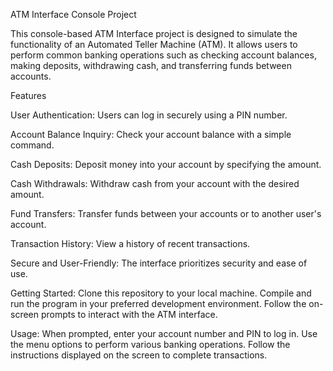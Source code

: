 ATM Interface Console Project

This console-based ATM Interface project is designed to simulate the functionality of an Automated Teller Machine (ATM). It allows users to perform common banking operations such as checking account balances, making deposits, withdrawing cash, and transferring funds between accounts.

Features

User Authentication:
Users can log in securely using a PIN number.

Account Balance Inquiry:
Check your account balance with a simple command.

Cash Deposits:
Deposit money into your account by specifying the amount.

Cash Withdrawals:
Withdraw cash from your account with the desired amount.

Fund Transfers:
Transfer funds between your accounts or to another user's account.

Transaction History:
View a history of recent transactions.

Secure and User-Friendly:
The interface prioritizes security and ease of use.

Getting Started:
Clone this repository to your local machine.
Compile and run the program in your preferred development environment.
Follow the on-screen prompts to interact with the ATM interface.

Usage:
When prompted, enter your account number and PIN to log in.
Use the menu options to perform various banking operations.
Follow the instructions displayed on the screen to complete transactions.
